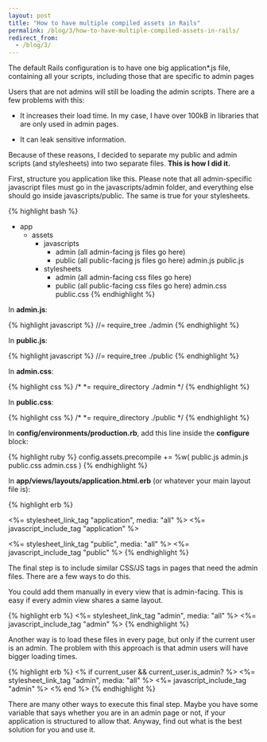 ```yaml
---
layout: post
title: "How to have multiple compiled assets in Rails"
permalink: /blog/3/how-to-have-multiple-compiled-assets-in-rails/
redirect_from:
  - /blog/3/
---
```


The default Rails configuration is to have one big application*.js file,
containing all your scripts, including those that are specific to admin pages

Users that are not admins will still be loading the admin scripts.
There are a few problems with this:

 * It increases their load time. In my case, I have over 100kB in libraries
that are only used in admin pages.

 * It can leak sensitive information.

Because of these reasons, I decided to separate my public and admin scripts
(and stylesheets) into two separate files. **This is how I did it.**

First, structure you application like this. Please note that all admin-specific
javascript files must go in the javascripts/admin folder, and everything else
should go inside javascripts/public. The same is true for your stylesheets.

{% highlight bash %}
- app
  - assets
    - javascripts
      - admin
        (all admin-facing js files go here)
      - public
        (all public-facing js files go here)
      admin.js
      public.js
    - stylesheets
      - admin
        (all admin-facing css files go here)
      - public
        (all public-facing css files go here)
      admin.css
      public.css
{% endhighlight %}

In **admin.js**:

{% highlight javascript %}
//= require_tree ./admin
{% endhighlight %}

In **public.js**:

{% highlight javascript %}
//= require_tree ./public
{% endhighlight %}

In **admin.css**:

{% highlight css %}
/*
 *= require_directory ./admin
 */
{% endhighlight %}

In **public.css**:

{% highlight css %}
/*
 *= require_directory ./public
 */
{% endhighlight %}

In **config/environments/production.rb**, add this line inside the **configure** block:

{% highlight ruby %}
      config.assets.precompile += %w( public.js admin.js public.css admin.css )
{% endhighlight %}

In **app/views/layouts/application.html.erb** (or whatever your main layout file is):

{% highlight erb %}
<!-- Change this: -->
<%= stylesheet_link_tag "application", media: "all" %>
<%= javascript_include_tag "application" %>

<!-- To this: -->
<%= stylesheet_link_tag "public", media: "all" %>
<%= javascript_include_tag "public" %>
{% endhighlight %}

The final step is to include similar CSS/JS tags in pages that need the
admin files. There are a few ways to do this.

You could add them manually in every view that is admin-facing. This is easy
if every admin view shares a same layout.


{% highlight erb %}
<%= stylesheet_link_tag "admin", media: "all" %>
<%= javascript_include_tag "admin" %>
{% endhighlight %}

Another way is to load these files in every page, but only if the current user
is an admin. The problem with this approach is that admin users will have bigger loading times.


{% highlight erb %}
<% if current_user && current_user.is_admin? %>
  <%= stylesheet_link_tag "admin", media: "all" %>
  <%= javascript_include_tag "admin" %>
<% end %>
{% endhighlight %}

There are many other ways to execute this final step. Maybe you have some
variable that says whether you are in an admin page or not, if your application
is structured to allow that. Anyway, find out what is the best solution for you and use it.

